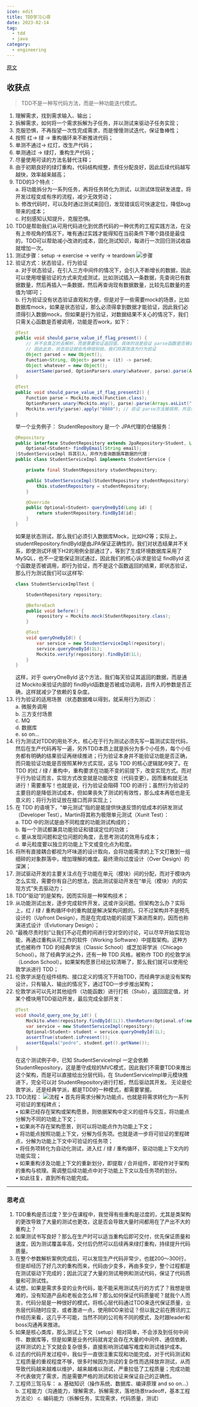 ```yaml
---
icon: edit
title: TDD学习心得
date: 2023-02-14
tag:
  - tdd
  - java
category:
  - engineering
---
```


[原文](https://www.kdocs.cn/l/cbRO9I8FiOb2)

## 收获点

> TDD不是一种写代码方法，而是一种功能迭代模式。 

1. 理解需求，找到需求输入、输出；
2. 拆解需求，如何将一个需求拆解为子任务，并以测试来驱动子任务实现；
3. 克服恐惧，不再指望一次性完成需求，而是慢慢测试迭代，保证鲁棒性；
4. 按照 红-> 绿 -> 重构循环来不断推进代码；
5. 单测不通过-> 红灯，改生产代码；
6. 单测通过 -> 绿灯，重构生产代码；
7. 尽量使用可读的方法名替代注释；
8. 由于初期良好的绿灯重构，代码结构规整，责任分配良好，因此后续代码越写越快，效率越来越高；
9. TDD的3个特点：  
    a. 将功能拆分为一系列任务，再将任务转化为测试，以测试体现研发进度，将开发过程变成有序的流程，减少无效劳动；  
    b. 修改代码时，可以及时通过测试来回归，发现错误后可快速定位，降低bug带来的成本；  
    c. 时刻感知认知提升，克服恐惧。  
10. TDD是帮助我们从可用代码进化到优质代码的一种优秀的工程实践方法，在没有上帝视角的情况下，唯有通过实践才能得知在当前条件下哪个路径是最佳的，TDD可以帮助减小改进的成本，固化测试知识，每进行一次回归测试收益就增加一次。
11. 测试步骤：setup -> exercise -> verify -> teardown
    ![步骤](../../imgs/tdd1.jpeg)
12. 验证方式：状态验证，行为验证  
    a. 对于状态验证，在引入三方中间件的情况下，会引入不断增长的数据，因此可以使用增量验证的方式来完成测试，比如测试插入一条数据，先查询已有数据数量，然后再插入一条数据，然后再查询现有数据数量，比较先后数量的差值为1即可；  
    b. 行为验证没有状态验证直观和方便，但是对于一些需要mock的场景，比如数据库mock，如果是状态验证，那么必须得拿到数据才能验证，因此我们必须得引入数据mock，但如果是行为验证，对数据结果不关心的情况下，我们只需关心函数是否被调用，功能是否work，如下：  
    ```java
    @Test
    public void should_parse_value_if_flag_present() {
        // 并不会真正的去解析，而是需要验证返回值，具体的说是验证 parse函数是否被调用
        // 因此此处，状态验证就会先得很别扭，我们将其改造为行为验证
        Object parsed = new Object();
        Function<String, Object> parse = (it) -> parsed;
        Object whatever = new Object();
        assertSame(parsed, OptionParsers.unary(whatever, parse).parse(Arrays.asList("-p", "8080"), option("p")));
    }

    @Test
    public void should_parse_value_if_flag_present2() {
        Function parse = Mockito.mock(Function.class);
        OptionParsers.unary(Mockito.any(), parse).parse(Arrays.asList("-p", "8080"), option("p"));
        Mockito.verify(parse).apply("8080"); // 验证 parse方法被调用，并且传入参数为 8080
    }
    ```
    举一个业务例子：
    StudentRepository 是一个 JPA代理的仓储服务：
    ```java
    @Repository
    public interface StudentRepository extends JpaRepository<Student, Long> {
        Optional<Student> findByEmail(String email);
    }StudentServiceImpl 将其引入，并作为查询数据库数据的代理：
    public class StudentServiceImpl implements StudentService {

        private final StudentRepository studentRepository;

        public StudentServiceImpl(StudentRepository studentRepository) {
            this.studentRepository = studentRepository;
        }

        @Override
        public Optional<Student> queryOneById(Long id) {
            return studentRepository.findById(id);
        }
    }
    ```
    如果是状态测试，那么我们必须引入数据库Mock，比如H2等；实际上，studentRepository.findById是由JPA保证正确性的，我们对状态结果并不关系，即使测试环境下H2的用例全部通过了，等到了生成环境数据库采用了MySQL，也不一定能保证测试通过，因此我们的核心诉求是验证 findById 这个函数是否被调用，即行为验证，而不是这个函数返回的结果，即状态验证，那么行为测试我们可以这样写:
    ```java
    class StudentServiceImplTest {

        StudentRepository repository;

        @BeforeEach
        public void before() {
            repository = Mockito.mock(StudentRepository.class);
        }

        @Test
        void queryOneById() {
            var service = new StudentServiceImpl(repository);
            service.queryOneById(1L);
            Mockito.verify(repository).findById(1L); 
        }
    }
    ```
    这样，对于 queryOneById 这个方法，我们每天验证其返回的数据，而是通过 Mockito来验证内部的 findById函数是否被成功调用，且传入的参数是否正确，这样就减少了依赖的复杂度。
13. 行为验证的适用场景（状态数据难以得到，就采用行为测试）：  
    a. 微服务调用  
    b. 三方支付场景  
    c. MQ  
    d. 数据库  
    e. so on...  
14. 行为测试对TDD的用处不大，核心在于行为测试必须先写一篇测试实现代码，然后在生产代码再写一遍，另外TDD本质上就是拆分为多个小任务，每个小任务都有明确的结果验证再继续推进；行为验证本身并不能验证功能是否正确，而只能验证功能是否按照某种方式实现，这与 TDD 的核心逻辑就冲突了。在 TDD 的红 / 绿 / 重构中，重构要求在功能不变的前提下，改变实现方式。而对于行为验证而言，实现方式改变就是功能改变（代码变更）。因而重构就无法进行！需要重写！也就是说，行为验证会阻碍 TDD 的进行；虽然行为验证的主要目的是降低测试成本，但如果丧失了测试的有效性，那么成本再低也是无意义的；将行为验证放在接口而非实现上；  
15. 在 TDD 的语境下，“单元测试”指的是能提供快速反馈的低成本的研发测试（Developer Test），Martin将其称为极限单元测试（Xunit Test）：  
    a. TDD 中的测试是由不同粒度的功能测试构成的；  
    b. 每一个测试都兼具功能验证和错误定位的功效；   
    c. 要从发现问题和定位问题的角度，去思考测试的效用与成本；   
    d. 单元粒度要以独立的功能上下文或变化点为粒度。   
16. 将所有直接耦合都视为坏味道的设计取向，会将功能需求的上下文打散到一组细碎的对象群落中，增加理解的难度。最终滑向过度设计（Over Design）的深渊；
17. 测试驱动开发的主要关注点在于功能在单元（模块）间的分配，而对于模块内怎么实现，需要你有自己的想法，因此测试驱动开发在“单元（模块）内的实现方式”失去驱动力；
18. TDD“驱动”的是架构，因而实际是一种架构技术；
19. 从功能测试出发，逐步完成软件开发，这或许没问题。但架构怎么办？实际上，红 / 绿 / 重构循环中的重构就是解决架构问题的。只不过架构并不是预先设计的（Upfront Design），而是在完成功能的前提下演进而来的，因而也称演进式设计（Evlutionary Design）；
20. “最晚尽责时刻”让我们不必花费时间进行空对空的讨论，可以尽早开始实现功能，再通过重构从可工作的软件（Working Software）中提取架构。这种方式也被称作 TDD 的经典学派（Classic School）或芝加哥学派（Chicago School）。除了经典学派之外，还有一种 TDD 风格，被称作 TDD 的伦敦学派（London School）。如果架构愿景已经比较清晰了，那么我们就可以使用伦敦学派进行 TDD；
21. 伦敦学派是在组件结构、接口定义的情况下开始TDD，而经典学派是没有架构设计，只有输入、输出的情况下，通过TDD一步步推出架构；
22. 伦敦学派可以先对其他组件（功能函数）进行打桩（Stub），返回固定值，对某个模块用TDD驱动开发，最后完成全部开发：
    ```java
    @Test
    void should_query_one_by_id() {
        Mockito.when(repository.findById(1L)).thenReturn(Optional.of(new Student("pedro", "1312342604@qq.com")));
        var service = new StudentServiceImpl(repository);
        Optional<Student> student = service.queryOneById(1L);
        assertTrue(student.isPresent());
        assertEquals("pedro", student.get().getName());
    }
    ```
    在这个测试例子中，已知 StudentServiceImpl 一定会依赖 StudentRepository，这是墨守成规的MVC模式，因此我们不需要TDD来推出这个架构，而是可以直接给出分层代码，在 StudentServiceImpl单元模块推进下，完全可以对 StudentRepository进行打桩，然后驱动其开发。
    无论是伦敦学派，还是经典学派，都是TDD的一种模式，都需要掌握。
23. TDD流程：
    ![流程](../../imgs/tdd2.jpeg)
    • 首先将需求分解为功能点，也就是将需求转化为一系列可验证的里程碑点；  
    • 如果已经存在架构或架构愿景，则依据架构中定义的组件与交互，将功能点分解为不同的功能上下文；  
    • 如果尚不存在架构愿景，则可以将功能点作为功能上下文；  
    • 将功能点按照功能上下文，分解为任务项。也就是进一步将可验证的里程碑点，分解为功能上下文中可验证的任务项；  
    • 将任务项转化为自动化测试，进入红 / 绿 / 重构循环，驱动功能上下文内的功能实现；  
    • 如果重构涉及功能上下文的重新划分，即提取 / 合并组件，即视作对于架构的重构与梳理。需调整后续功能点中对于功能上下文以及任务项的划分。  
    • 如此往复，直到所有功能完成。  

---

### 思考点

1. TDD重构是否过度？至少在课程中，我觉得有些重构是过度的，尤其是类架构的更改导致了大量的测试也更改，这是否会导致大量时间都用在了产出不大的重构上？
2. 如果测试书写良好？那么在生产时可以适当重构后即可交付，优先保证质量和速度，因为测试覆盖率高，交付后仍然可以后续再来绿灯重构，持续提升代码质量。
3. 在整个参数解析案例完成后，可以发现生产代码非常少，也就200～300行，但是却经历了好几次的重构而来，代码由少变多，再由多变少，整个过程都是在测试驱动下完成的；因此沉淀了大量的测试用例和测试代码，保证了代码质量和可测试性。
4. 试想，如果是需求多变的业务代码，能不能采用测试先行的方式了？我想是很难的，没有知道产品和老板会怎么样？那么如何保证代码质量呢？就我个人而言，代码分层是一种很好的模式，将核心层代码通过TDD来迭代保证质量，业务层代码随时应变，或者激进一点，使用BDD来验证？但以我之前在腾讯的工作经历来看，这几乎不可能，当然不同的公司有不同的模式，及时跟leader和boss沟通再来推进。
5. 如果是核心类库，那么测试上下文（setup）相对简单，不会涉及到任何中间件、数据库等，但是如果是业务代码就肯定会存在大量的中间件、通信依赖，这样测试的上下文就会复杂很多，直接影响测试编写难度和测试维护成本。
6. 过去的代码开发过程中，我似乎一直很注重实现和功能完成，对于代码测试和工程质量的重视程度不够，很多时候因为测试的复杂性而选择放弃测试，从而导致代码越来越难以维护，越来越难以测试，严重拉低了工程质量；完成功能不代表做完了需求，而是需要严格的测试和验证来保证自己的正确性。
7. 工程师三驾马车：
    a. 基础知识（操作系统、数据库、编译原理 and so on...）
    b. 工程能力（沟通能力，理解需求，拆解需求，落地场景tradeoff，基本工程方法论）
    c. 编码能力（拆解任务，实现需求，代码质量，测试）
